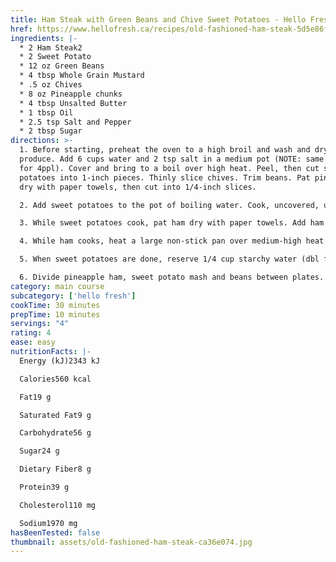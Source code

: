 ```yaml
---
title: Ham Steak with Green Beans and Chive Sweet Potatoes - Hello Fresh
href: https://www.hellofresh.ca/recipes/old-fashioned-ham-steak-5d5e86fd730968000e64504d
ingredients: |-
  * 2 Ham Steak2
  * 2 Sweet Potato
  * 12 oz Green Beans
  * 4 tbsp Whole Grain Mustard
  * .5 oz Chives
  * 8 oz Pineapple chunks
  * 4 tbsp Unsalted Butter
  * 1 tbsp Oil
  * 2.5 tsp Salt and Pepper
  * 2 tbsp Sugar
directions: >-
  1. Before starting, preheat the oven to a high broil and wash and dry all
  produce. Add 6 cups water and 2 tsp salt in a medium pot (NOTE: same amount
  for 4ppl). Cover and bring to a boil over high heat. Peel, then cut sweet
  potatoes into 1-inch pieces. Thinly slice chives. Trim beans. Pat pineapple
  dry with paper towels, then cut into 1/4-inch slices.

  2. Add sweet potatoes to the pot of boiling water. Cook, uncovered, until fork-tender, 12-15 min.

  3. While sweet potatoes cook, pat ham dry with paper towels. Add ham on a foil-lined baking sheet. Top with pineapple slices and sprinkle over 1 tbsp sugar (dbl for 4ppl). Broil in middle of oven, until ham is warmed through\*\* and pineapple is golden-brown, 10-12 min.

  4. While ham cooks, heat a large non-stick pan over medium-high heat. When hot, add 1/2 tbsp oil and 1 tbsp butter (dbl both for 4ppl). Stir together, until butter melts, 30 sec. Add beans and 1 tbsp water (dbl for 4ppl). Season with salt and pepper, then stir together. Cover and cook, stirring occasionally, until tender, 5-6 min.

  5. When sweet potatoes are done, reserve 1/4 cup starchy water (dbl for 4ppl), then drain and return potatoes to the same pot. Using a masher, mash in reserved starchy water, chives and 1 tbsp butter (dbl for 4ppl) until smooth. Season with pepper.

  6. Divide pineapple ham, sweet potato mash and beans between plates. Serve with mustard on the side, for dipping.
category: main course
subcategory: ['hello fresh']
cookTime: 30 minutes
prepTime: 10 minutes
servings: "4"
rating: 4
ease: easy
nutritionFacts: |-
  Energy (kJ)2343 kJ

  Calories560 kcal

  Fat19 g

  Saturated Fat9 g

  Carbohydrate56 g

  Sugar24 g

  Dietary Fiber8 g

  Protein39 g

  Cholesterol110 mg

  Sodium1970 mg
hasBeenTested: false
thumbnail: assets/old-fashioned-ham-steak-ca36e074.jpg
---
```

